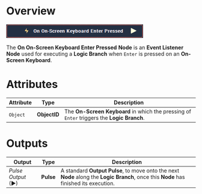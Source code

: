 # Overview

![The On On-Screen Keyboard Enter Pressed Node.](../../../.gitbook/assets/node-on-onscreen-keyboard-enter-pressed.png)

The **On On-Screen Keyboard Enter Pressed** **Node** is an **Event Listener** **Node** used for executing a **Logic Branch** when `Enter` is pressed on an **On-Screen Keyboard**.

# Attributes

|Attribute|Type|Description|
|---|---|---|
|`Object` | **ObjectID** | The **On-Screen Keyboard** in which the pressing of `Enter` triggers the **Logic Branch**. |

# Outputs

|Output|Type|Description|
|---|---|---|
|*Pulse Output* (►)|**Pulse**|A standard **Output Pulse**, to move onto the next **Node** along the **Logic Branch**, once this **Node** has finished its execution.|



